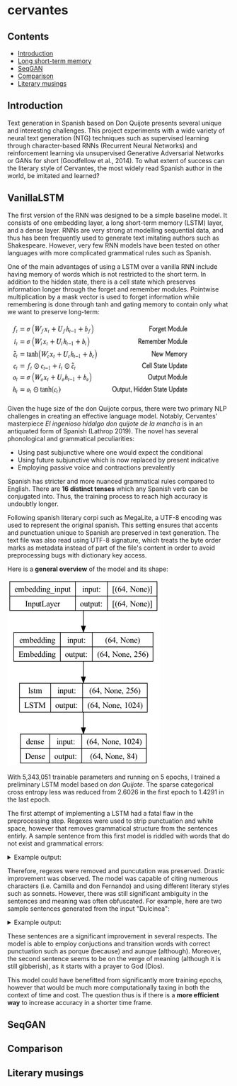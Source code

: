 # cervantes

## Contents
- [Introduction](#introduction)
- [Long short-term memory](#vanillalstm)
- [SeqGAN](#seqGAN)
- [Comparison](#comparison)
- [Literary musings](#literary-musings)

## Introduction

Text generation in Spanish based on Don Quijote presents several unique and interesting challenges. This project experiments with a wide variety of neural text generation (NTG) techniques such as supervised learning through character-based RNNs (Recurrent Neural Networks) and reinforcement learning via unsupervised Generative Adversarial Networks or GANs for short (Goodfellow et al., 2014). To what extent of success can the literary style of Cervantes, the most widely read Spanish author in the world, be imitated and learned?

## VanillaLSTM

The first version of the RNN was designed to be a simple baseline model. It consists of one embedding layer, a long short-term memory (LSTM) layer, and a dense layer. RNNs are very strong at modelling sequential data, and thus has been frequently used to generate text imitating authors such as Shakespeare. However, very few RNN models have been tested on other languages with more complicated grammatical rules such as Spanish.

One of the main advantages of using a LSTM over a vanilla RNN include having memory of words which is not restricted to the short term. In addition to the hidden state, there is a cell state which preserves information longer through the forget and remember modules. Pointwise multiplication by a mask vector is used to forget information while remembering is done through tanh and gating memory to contain only what we want to preserve long-term:

<img src="images/LSTM.png" width="420px" height="170px">

Given the huge size of the don Quijote corpus, there were two primary NLP challenges in creating an effective language model. Notably, Cervantes' masterpiece *El ingenioso hidalgo don quijote de la mancha* is in an antiquated form of Spanish (Lathrop 2019). The novel has several phonological and grammatical peculiarities:
- Using past subjunctive where one would expect the conditional
- Using future subjunctive which is now replaced by present indicative
- Employing passive voice and contractions prevalently

Spanish has stricter and more nuanced grammatical rules compared to English. There are **16 distinct tenses** which any Spanish verb can be conjugated into. Thus, the training process to reach high accuracy is undoubtly longer.

Following spanish literary corpi such as MegaLite, a UTF-8 encoding was used to represent the original spanish. This setting ensures that accents and punctuation unique to Spanish are preserved in text generation. The text file was also read using UTF-8 signature, which treats the byte order marks as metadata instead of part of the file's content in order to avoid preprocessing bugs with dictionary key access. 

Here is a **general overview** of the model and its shape:

![example model](images/model.png)

With 5,343,051 trainable parameters and running on 5 epochs, I trained a preliminary LSTM model based on *don Quijote*. The sparse categorical cross entropy less was reduced from 2.6026 in the first epoch to 1.4291 in the last epoch. 

The first attempt of implementing a LSTM had a fatal flaw in the preprocessing step. Regexes were used to strip punctuation and white space, however that removes grammatical structure from the sentences entirly. A sample sentence from this first model is riddled with words that do not exist and grammatical errors:

<details>
  <summary>Example output:</summary>
  
  >```don Quijote Cara dijo era la capa Parciliente si posaría de dresa ser por pencallero para de Harái yuque exegormambién en la cual me dejando exa yacio dijo dichos Espora que esaba harto que él cura son descuy saliado azóna aquellos que darllera Lazandí con la crietpa.```

</details>

Therefore, regexes were removed and puncutation was preserved. Drastic improvement was observed. The model was capable of citing numerous characters (i.e. Camilla and don Fernando) and using different literary styles such as sonnets. However, there was still significant ambiguity in the sentences and meaning was often obfuscated. For example, here are two sample sentences generated from the input "Dulcinea":

<details>
  <summary>Example output:</summary>
  
  >```Dulcinea que de su risponde, porque el camino como un canse nibes del triendo en cielto, simprino moy de las humándoles, verían y heráspanto.```
  
  > ```Dulcinea dice: Dios hecha hejor donde galer la emparte y mifar se decernas, aunque natura de otras nicús mantas destas de aligaron.```

</details>

These sentences are a significant improvement in several respects. The model is able to employ conjuctions and transition words with correct punctuation such as porque (because) and aunque (although). Moreover, the second sentence seems to be on the verge of meaning (although it is still gibberish), as it starts with a prayer to God (Dios).

This model could have benefitted from significantly more training epochs, however that would be much more computationally taxing in both the context of time and cost. The question thus is if there is a **more efficient way** to increase accuracy in a shorter time frame.

## SeqGAN

## Comparison

## Literary musings


